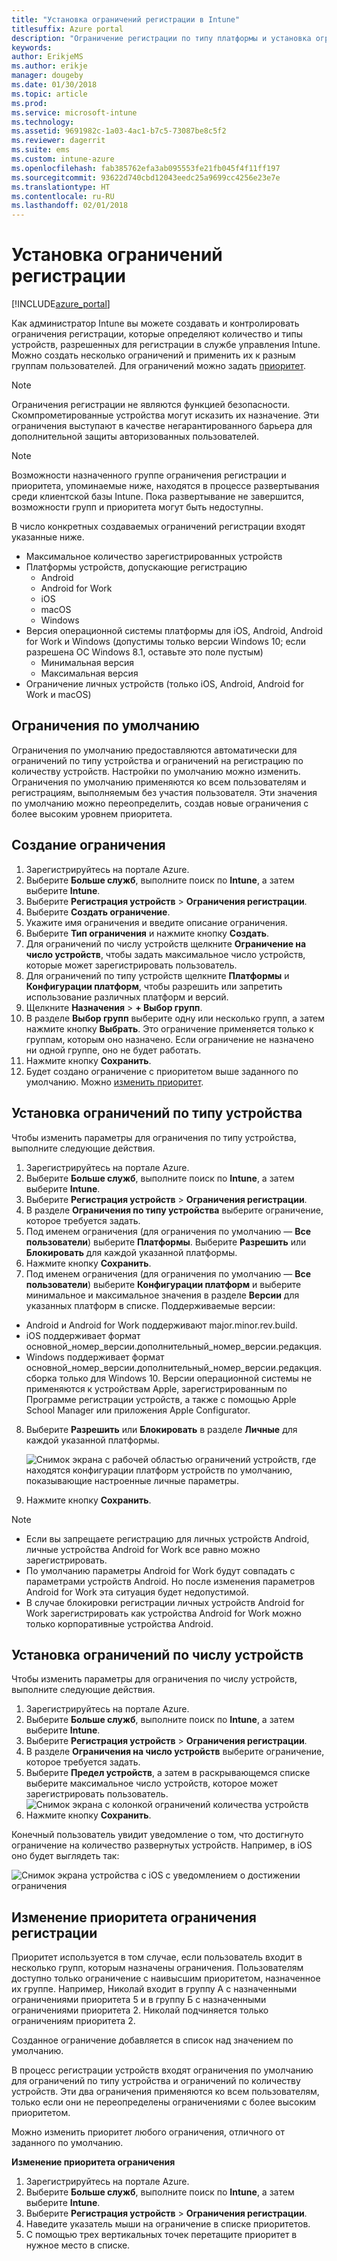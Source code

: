 ```yaml
---
title: "Установка ограничений регистрации в Intune"
titlesuffix: Azure portal
description: "Ограничение регистрации по типу платформы и установка ограничения на регистрацию устройств в Intune. \""
keywords: 
author: ErikjeMS
ms.author: erikje
manager: dougeby
ms.date: 01/30/2018
ms.topic: article
ms.prod: 
ms.service: microsoft-intune
ms.technology: 
ms.assetid: 9691982c-1a03-4ac1-b7c5-73087be8c5f2
ms.reviewer: dagerrit
ms.suite: ems
ms.custom: intune-azure
ms.openlocfilehash: fab385762efa3ab095553fe21fb045f4f11ff197
ms.sourcegitcommit: 93622d740cbd12043eedc25a9699cc4256e23e7e
ms.translationtype: HT
ms.contentlocale: ru-RU
ms.lasthandoff: 02/01/2018
---
```

# <a name="set-enrollment-restrictions"></a>Установка ограничений регистрации

[!INCLUDE[azure_portal](./includes/azure_portal.md)]

Как администратор Intune вы можете создавать и контролировать ограничения регистрации, которые определяют количество и типы устройств, разрешенных для регистрации в службе управления Intune. Можно создать несколько ограничений и применить их к разным группам пользователей. Для ограничений можно задать [приоритет](#change-enrollment-restriction-priority).

>[!NOTE]
>Ограничения регистрации не являются функцией безопасности. Скомпрометированные устройства могут исказить их назначение. Эти ограничения выступают в качестве негарантированного барьера для дополнительной защиты авторизованных пользователей.

>[!NOTE]
>Возможности назначенного группе ограничения регистрации и приоритета, упоминаемые ниже, находятся в процессе развертывания среди клиентской базы Intune. Пока развертывание не завершится, возможности групп и приоритета могут быть недоступны.

В число конкретных создаваемых ограничений регистрации входят указанные ниже.

- Максимальное количество зарегистрированных устройств
- Платформы устройств, допускающие регистрацию
  - Android
  - Android for Work
  - iOS
  - macOS
  - Windows
- Версия операционной системы платформы для iOS, Android, Android for Work и Windows (допустимы только версии Windows 10; если разрешена ОС Windows 8.1, оставьте это поле пустым)
  - Минимальная версия
  - Максимальная версия
- Ограничение личных устройств (только iOS, Android, Android for Work и macOS)

## <a name="default-restrictions"></a>Ограничения по умолчанию

Ограничения по умолчанию предоставляются автоматически для ограничений по типу устройства и ограничений на регистрацию по количеству устройств. Настройки по умолчанию можно изменить. Ограничения по умолчанию применяются ко всем пользователям и регистрациям, выполняемым без участия пользователя. Эти значения по умолчанию можно переопределить, создав новые ограничения с более высоким уровнем приоритета.

## <a name="create-a-restriction"></a>Создание ограничения

1. Зарегистрируйтесь на портале Azure.
2. Выберите **Больше служб**, выполните поиск по **Intune**, а затем выберите **Intune**.
3. Выберите **Регистрация устройств** > **Ограничения регистрации**.
4. Выберите **Создать ограничение**.
5. Укажите имя ограничения и введите описание ограничения.
6. Выберите **Тип ограничения** и нажмите кнопку **Создать**.
7. Для ограничений по числу устройств щелкните **Ограничение на число устройств**, чтобы задать максимальное число устройств, которые может зарегистрировать пользователь.
8. Для ограничений по типу устройств щелкните **Платформы** и **Конфигурации платформ**, чтобы разрешить или запретить использование различных платформ и версий.
9. Щелкните **Назначения** > **+ Выбор групп**.
10. В разделе **Выбор групп** выберите одну или несколько групп, а затем нажмите кнопку **Выбрать**. Это ограничение применяется только к группам, которым оно назначено. Если ограничение не назначено ни одной группе, оно не будет работать.
11. Нажмите кнопку **Сохранить**.
12. Будет создано ограничение с приоритетом выше заданного по умолчанию. Можно [изменить приоритет](#change-enrollment-restriction-priority).

## <a name="set-device-type-restrictions"></a>Установка ограничений по типу устройства

Чтобы изменить параметры для ограничения по типу устройства, выполните следующие действия.

1. Зарегистрируйтесь на портале Azure.
2. Выберите **Больше служб**, выполните поиск по **Intune**, а затем выберите **Intune**.
3. Выберите **Регистрация устройств** > **Ограничения регистрации**.
4. В разделе **Ограничения по типу устройства** выберите ограничение, которое требуется задать.
5. Под именем ограничения (для ограничения по умолчанию — **Все пользователи**) выберите  **Платформы**. Выберите **Разрешить** или **Блокировать** для каждой указанной платформы.
6. Нажмите кнопку **Сохранить**.
7. Под именем ограничения (для ограничения по умолчанию — **Все пользователи**) выберите **Конфигурации платформ** и выберите минимальное и максимальное значения в разделе **Версии** для указанных платформ в списке. Поддерживаемые версии:
  - Android и Android for Work поддерживают major.minor.rev.build.
  - iOS поддерживает формат основной_номер_версии.дополнительный_номер_версии.редакция.
  - Windows поддерживает формат основной_номер_версии.дополнительный_номер_версии.редакция.сборка только для Windows 10.
  Версии операционной системы не применяются к устройствам Apple, зарегистрированным по Программе регистрации устройств, а также с помощью Apple School Manager или приложения Apple Configurator.
8. Выберите **Разрешить** или **Блокировать** в разделе **Личные** для каждой указанной платформы.

    ![Снимок экрана с рабочей областью ограничений устройств, где находятся конфигурации платформ устройств по умолчанию, показывающие настроенные личные параметры.](media/device-restrictions-platform-configurations.png)
9. Нажмите кнопку **Сохранить**.

>[!NOTE]
>- Если вы запрещаете регистрацию для личных устройств Android, личные устройства Android for Work все равно можно зарегистрировать.
>- По умолчанию параметры Android for Work будут совпадать с параметрами устройств Android. Но после изменения параметров Android for Work эта ситуация будет недопустимой.
>- В случае блокировки регистрации личных устройств Android for Work зарегистрировать как устройства Android for Work можно только корпоративные устройства Android.

## <a name="set-device-limit-restrictions"></a>Установка ограничений по числу устройств

Чтобы изменить параметры для ограничения по числу устройств, выполните следующие действия.

1. Зарегистрируйтесь на портале Azure.
2. Выберите **Больше служб**, выполните поиск по **Intune**, а затем выберите **Intune**.
3. Выберите **Регистрация устройств** > **Ограничения регистрации**.
4. В разделе **Ограничения на число устройств** выберите ограничение, которое требуется задать.
5. Выберите **Предел устройств**, а затем в раскрывающемся списке выберите максимальное число устройств, которое может зарегистрировать пользователь.
    ![Снимок экрана с колонкой ограничений количества устройств](./media/device-restrictions-limit.png)
6. Нажмите кнопку **Сохранить**.

Конечный пользователь увидит уведомление о том, что достигнуто ограничение на количество развернутых устройств. Например, в iOS оно будет выглядеть так:

![Снимок экрана устройства с iOS с уведомлением о достижении ограничения](./media/enrollment-restrictions-ios-set-limit-notification.png)

## <a name="change-enrollment-restriction-priority"></a>Изменение приоритета ограничения регистрации

Приоритет используется в том случае, если пользователь входит в несколько групп, которым назначены ограничения. Пользователям доступно только ограничение с наивысшим приоритетом, назначенное их группе. Например, Николай входит в группу А с назначенными ограничениями приоритета 5 и в группу Б с назначенными ограничениями приоритета 2. Николай подчиняется только ограничениям приоритета 2.

Созданное ограничение добавляется в список над значением по умолчанию.

В процесс регистрации устройств входят ограничения по умолчанию для ограничений по типу устройства и ограничений по количеству устройств. Эти два ограничения применяются ко всем пользователям, только если они не переопределены ограничениями с более высоким приоритетом.

Можно изменить приоритет любого ограничения, отличного от заданного по умолчанию.

**Изменение приоритета ограничения**

1. Зарегистрируйтесь на портале Azure.
2. Выберите **Больше служб**, выполните поиск по **Intune**, а затем выберите **Intune**.
3. Выберите **Регистрация устройств** > **Ограничения регистрации**.
4. Наведите указатель мыши на ограничение в списке приоритетов.
5. С помощью трех вертикальных точек перетащите приоритет в нужное место в списке.
